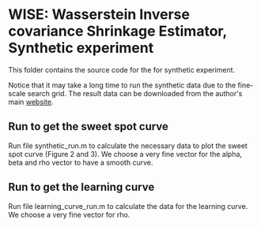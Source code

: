 # WISE: Wasserstein Inverse covariance Shrinkage Estimator, Synthetic experiment

This folder contains the source code for the for synthetic experiment.

Notice that it may take a long time to run the synthetic data due to the fine-scale search grid. The result data can be downloaded from the author's main [website](https://www.vietanhnguyen.net). 

## Run to get the sweet spot curve

Run file synthetic_run.m to calculate the necessary data to plot the sweet spot curve (Figure 2 and 3). We choose a very fine vector for the alpha, beta and rho vector to have a smooth curve.

## Run to get the learning curve

Run file learning_curve_run.m to calculate the data for the learning curve. We choose a very fine vector for rho.